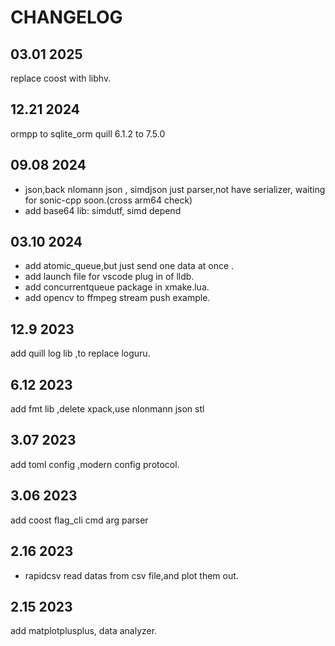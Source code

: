 # CHANGELOG

## 03.01 2025
replace coost with libhv.
## 12.21 2024
ormpp to sqlite_orm 
quill 6.1.2 to 7.5.0

## 09.08 2024
* json,back nlomann json , simdjson just parser,not have serializer, waiting for sonic-cpp soon.(cross arm64 check)
* add base64 lib: simdutf, simd depend

## 03.10 2024

* add atomic_queue,but just send one data at once .
* add launch file for vscode plug in of lldb.
* add concurrentqueue package in xmake.lua.
* add opencv to ffmpeg stream push example.

## 12.9 2023

add quill log lib ,to replace loguru.

## 6.12 2023

add fmt lib ,delete xpack,use nlonmann json stl

## 3.07 2023

add toml config ,modern config protocol.

## 3.06 2023

add coost flag_cli cmd arg parser

## 2.16 2023

* rapidcsv
read datas from csv file,and plot them out.

## 2.15 2023
add matplotplusplus, data analyzer.
